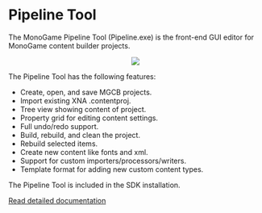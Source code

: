 # Pipeline Tool

The MonoGame Pipeline Tool (Pipeline.exe) is the front-end GUI editor for MonoGame content builder projects.

<p align="center">
<img src="~/images/pipeline.png"/>
</p>

The Pipeline Tool has the following features:

  * Create, open, and save MGCB projects.
  * Import existing XNA .contentproj.
  * Tree view showing content of project.
  * Property grid for editing content settings.
  * Full undo/redo support.
  * Build, rebuild, and clean the project.
  * Rebuild selected items.
  * Create new content like fonts and xml.
  * Support for custom importers/processors/writers.
  * Template format for adding new custom content types.

The Pipeline Tool is included in the SDK installation.

[Read detailed documentation](../content/using_pipeline_tool.md)

